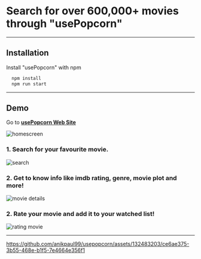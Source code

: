 # Search for over 600,000+ movies through "usePopcorn"

---

## Installation

Install "usePopcorn" with npm

```bash
  npm install
  npm run start
```

---

## Demo

Go to [**usePopcorn Web Site**](https://usepopcorn-anik.netlify.app/)

![homescreen](https://github.com/anikpaul99/usepopcorn/assets/132483203/32bc4aa5-ff46-49df-af29-d95c2beb583d)

### 1. Search for your favourite movie.

![search](https://github.com/anikpaul99/usepopcorn/assets/132483203/34544c96-6838-41e6-b100-336183e28766)

### 2. Get to know info like imdb rating, genre, movie plot and more!

![movie details](https://github.com/anikpaul99/usepopcorn/assets/132483203/a0dcb366-d340-4ea0-982b-2307b8c40fe7)

### 2. Rate your movie and add it to your watched list!

![rating movie](https://github.com/anikpaul99/usepopcorn/assets/132483203/d882cd89-f2ff-429c-9639-b68a5477b9ee)

---

https://github.com/anikpaul99/usepopcorn/assets/132483203/ce6ae375-3b55-468e-b1f5-7e4664e356f1
